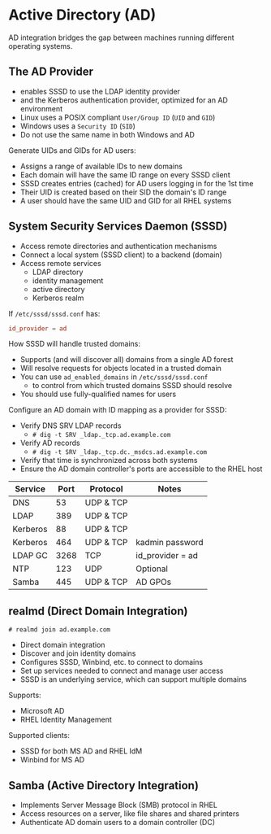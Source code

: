 # Active Directory (AD)

AD integration bridges the gap between machines running different operating systems.

## The AD Provider

- enables SSSD to use the LDAP identity provider
- and the Kerberos authentication provider, optimized for an AD environment
- Linux uses a POSIX compliant `User/Group ID` (`UID` and `GID`)
- Windows uses a `Security ID` (`SID`)
- Do not use the same name in both Windows and AD

Generate UIDs and GIDs for AD users:

- Assigns a range of available IDs to new domains
- Each domain will have the same ID range on every SSSD client
- SSSD creates entries (cached) for AD users logging in for the 1st time
- Their UID is created based on their SID the domain's ID range
- A user should have the same UID and GID for all RHEL systems

## System Security Services Daemon (SSSD)

- Access remote directories and authentication mechanisms
- Connect a local system (SSSD client) to a backend (domain)
- Access remote services
  - LDAP directory
  - identity management
  - active directory
  - Kerberos realm

If `/etc/sssd/sssd.conf` has:

```conf
id_provider = ad
```

How SSSD will handle trusted domains:

- Supports (and will discover all) domains from a single AD forest
- Will resolve requests for objects located in a trusted domain
- You can use `ad_enabled_domains` in `/etc/sssd/sssd.conf`
  - to control from which trusted domains SSSD should resolve
- You should use fully-qualified names for users

Configure an AD domain with ID mapping as a provider for SSSD:

- Verify DNS SRV LDAP records
  - `# dig -t SRV _ldap._tcp.ad.example.com`
- Verify AD records
  - `# dig -t SRV _ldap._tcp.dc._msdcs.ad.example.com`
- Verify that time is synchronized across both systems
- Ensure the AD domain controller's ports are accessible to the RHEL host

| Service  | Port | Protocol  | Notes            |
| -------- | ---- | --------- | ---------------- |
| DNS      | 53   | UDP & TCP |                  |
| LDAP     | 389  | UDP & TCP |                  |
| Kerberos | 88   | UDP & TCP |                  |
| Kerberos | 464  | UDP & TCP | kadmin password  |
| LDAP GC  | 3268 | TCP       | id_provider = ad |
| NTP      | 123  | UDP       | Optional         |
| Samba    | 445  | UDP & TCP | AD GPOs          |

## realmd (Direct Domain Integration)

`# realmd join ad.example.com`

- Direct domain integration
- Discover and join identity domains
- Configures SSSD, Winbind, etc. to connect to domains
- Set up services needed to connect and manage user access
- SSSD is an underlying service, which can support multiple domains

Supports:

- Microsoft AD
- RHEL Identity Management

Supported clients:

- SSSD for both MS AD and RHEL IdM
- Winbind for MS AD

## Samba (Active Directory Integration)

- Implements Server Message Block (SMB) protocol in RHEL
- Access resources on a server, like file shares and shared printers
- Authenticate AD domain users to a domain controller (DC)

